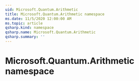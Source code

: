 ```yaml
---
uid: Microsoft.Quantum.Arithmetic
title: Microsoft.Quantum.Arithmetic namespace
ms.date: 11/5/2020 12:00:00 AM
ms.topic: article
qsharp.kind: namespace
qsharp.name: Microsoft.Quantum.Arithmetic
qsharp.summary: ''
---
```


# Microsoft.Quantum.Arithmetic namespace



